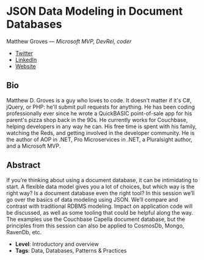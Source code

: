 # JSON Data Modeling in Document Databases

Matthew Groves &mdash; *Microsoft MVP, DevRel, coder*

- [Twitter](https://twitter.com/mgroves)
- [LinkedIn](https://linkedin.com/in/mgroves)
- [Website](https://crosscuttingconcerns.com)

## Bio

Matthew D. Groves is a guy who loves to code.  It doesn't matter if it's C#, jQuery, or PHP: he'll submit pull requests for anything.  He has been coding professionally ever since he wrote a QuickBASIC point-of-sale app for his parent's pizza shop back in the 90s.  He currently works for Couchbase, helping developers in any way he can. His free time is spent with his family, watching the Reds, and getting involved in the developer community.  He is the author of AOP in .NET, Pro Microservices in .NET, a Pluralsight author, and a Microsoft MVP.

## Abstract

If you’re thinking about using a document database, it can be intimidating to start. A flexible data model gives you a lot of choices, but which way is the right way? Is a document database even the right tool? In this session we’ll go over the basics of data modeling using JSON. We’ll compare and contrast with traditional RDBMS modeling. Impact on application code will be discussed, as well as some tooling that could be helpful along the way. The examples use the Couchbase Capella document database, but the principles from this session can also be applied to CosmosDb, Mongo, RavenDb, etc.

- **Level**: Introductory and overview
- **Tags**: Data, Databases, Patterns & Practices
  